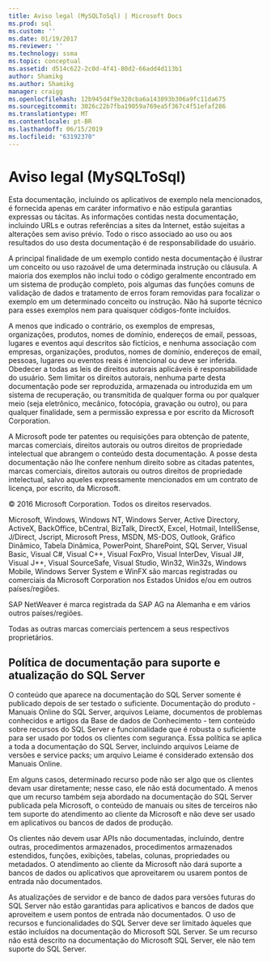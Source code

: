 ```yaml
---
title: Aviso legal (MySQLToSql) | Microsoft Docs
ms.prod: sql
ms.custom: ''
ms.date: 01/19/2017
ms.reviewer: ''
ms.technology: ssma
ms.topic: conceptual
ms.assetid: d514c622-2c0d-4f41-80d2-66add4d113b1
author: Shamikg
ms.author: Shamikg
manager: craigg
ms.openlocfilehash: 12b945d4f9e320cba6a143893b306a9fc11da675
ms.sourcegitcommit: 3026c22b7fba19059a769ea5f367c4f51efaf286
ms.translationtype: MT
ms.contentlocale: pt-BR
ms.lasthandoff: 06/15/2019
ms.locfileid: "63192370"
---
```

# <a name="legal-notice-mysqltosql"></a>Aviso legal (MySQLToSql)
Esta documentação, incluindo os aplicativos de exemplo nela mencionados, é fornecida apenas em caráter informativo e não estipula garantias expressas ou tácitas. As informações contidas nesta documentação, incluindo URLs e outras referências a sites da Internet, estão sujeitas a alterações sem aviso prévio. Todo o risco associado ao uso ou aos resultados do uso desta documentação é de responsabilidade do usuário.  
  
A principal finalidade de um exemplo contido nesta documentação é ilustrar um conceito ou uso razoável de uma determinada instrução ou cláusula. A maioria dos exemplos não inclui todo o código geralmente encontrado em um sistema de produção completo, pois algumas das funções comuns de validação de dados e tratamento de erros foram removidas para focalizar o exemplo em um determinado conceito ou instrução. Não há suporte técnico para esses exemplos nem para quaisquer códigos-fonte incluídos.  
  
A menos que indicado o contrário, os exemplos de empresas, organizações, produtos, nomes de domínio, endereços de email, pessoas, lugares e eventos aqui descritos são fictícios, e nenhuma associação com empresas, organizações, produtos, nomes de domínio, endereços de email, pessoas, lugares ou eventos reais é intencional ou deve ser inferida. Obedecer a todas as leis de direitos autorais aplicáveis é responsabilidade do usuário. Sem limitar os direitos autorais, nenhuma parte desta documentação pode ser reproduzida, armazenada ou introduzida em um sistema de recuperação, ou transmitida de qualquer forma ou por qualquer meio (seja eletrônico, mecânico, fotocópia, gravação ou outro), ou para qualquer finalidade, sem a permissão expressa e por escrito da Microsoft Corporation.  
  
A Microsoft pode ter patentes ou requisições para obtenção de patente, marcas comerciais, direitos autorais ou outros direitos de propriedade intelectual que abrangem o conteúdo desta documentação. A posse desta documentação não lhe confere nenhum direito sobre as citadas patentes, marcas comerciais, direitos autorais ou outros direitos de propriedade intelectual, salvo aqueles expressamente mencionados em um contrato de licença, por escrito, da Microsoft.  
  
© 2016 Microsoft Corporation. Todos os direitos reservados.  
  
Microsoft, Windows, Windows NT, Windows Server, Active Directory, ActiveX, BackOffice, bCentral, BizTalk, DirectX, Excel, Hotmail, IntelliSense, J/Direct, Jscript, Microsoft Press, MSDN, MS-DOS, Outlook, Gráfico Dinâmico, Tabela Dinâmica, PowerPoint, SharePoint, SQL Server, Visual Basic, Visual C#, Visual C++, Visual FoxPro, Visual InterDev, Visual J#, Visual J++, Visual SourceSafe, Visual Studio, Win32, Win32s, Windows Mobile, Windows Server System e WinFX são marcas registradas ou comerciais da Microsoft Corporation nos Estados Unidos e/ou em outros países/regiões.  
  
SAP NetWeaver é marca registrada da SAP AG na Alemanha e em vários outros países/regiões.  
  
Todas as outras marcas comerciais pertencem a seus respectivos proprietários.  
  
## <a name="documentation-policy-for-sql-server-support-and-upgrade"></a>Política de documentação para suporte e atualização do SQL Server  
O conteúdo que aparece na documentação do SQL Server somente é publicado depois de ser testado o suficiente. Documentação do produto - Manuais Online do SQL Server, arquivos Leiame, documentos de problemas conhecidos e artigos da Base de dados de Conhecimento - tem conteúdo sobre recursos do SQL Server e funcionalidade que é robusta o suficiente para ser usado por todos os clientes com segurança. Essa política se aplica a toda a documentação do SQL Server, incluindo arquivos Leiame de versões e service packs; um arquivo Leiame é considerado extensão dos Manuais Online.  
  
Em alguns casos, determinado recurso pode não ser algo que os clientes devam usar diretamente; nesse caso, ele não está documentado. A menos que um recurso também seja abordado na documentação do SQL Server publicada pela Microsoft, o conteúdo de manuais ou sites de terceiros não tem suporte do atendimento ao cliente da Microsoft e não deve ser usado em aplicativos ou bancos de dados de produção.  
  
Os clientes não devem usar APIs não documentadas, incluindo, dentre outras, procedimentos armazenados, procedimentos armazenados estendidos, funções, exibições, tabelas, colunas, propriedades ou metadados. O atendimento ao cliente da Microsoft não dará suporte a bancos de dados ou aplicativos que aproveitarem ou usarem pontos de entrada não documentados.  
  
As atualizações de servidor e de banco de dados para versões futuras do SQL Server não estão garantidas para aplicativos e bancos de dados que aproveitem e usem pontos de entrada não documentados. O uso de recursos e funcionalidades do SQL Server deve ser limitado àqueles que estão incluídos na documentação do Microsoft SQL Server. Se um recurso não está descrito na documentação do Microsoft SQL Server, ele não tem suporte do SQL Server.  
  
